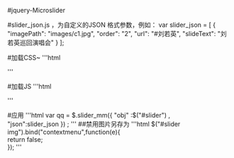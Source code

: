 #jquery-Microslider

#slider_json.js ，为自定义的JSON 格式参数，例如：
var slider_json = [
	{
		"imagePath": "images/c1.jpg",
		"order": "2",
		"url": "#刘若英",
		"slideText": "刘若英巡回演唱会"
	}
];

#加载CSS~	
'''html
<link rel="stylesheet" href="css/font-awesome.css">
<link rel="stylesheet" href="css/slider.css">
<link rel="stylesheet" href="css/demo.css">
'''

#加载JS
'''html
<script type="text/javascript" src="jquery-3.1.0.min.js"></script>
<script type="text/javascript" src="slider_c.js"></script>
<script type="text/javascript" src="slider_json.js"></script>
'''

#应用
'''html
var qq = $.slider_mm({
	"obj" :$("#slider") ,  
	"json":slider_json 
}) ;
'''
##禁用图片另存为
'''html
$("#slider img").bind("contextmenu",function(e){   
	return false;   
});
'''
